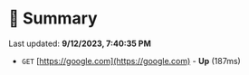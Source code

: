 # 📖 Summary
Last updated: **9/12/2023, 7:40:35 PM**

- `GET` [https://google.com](https://google.com) - **Up** (187ms)
